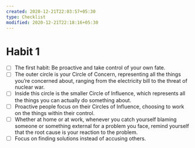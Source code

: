 ```yaml
---
created: 2020-12-21T22:03:57+05:30
type: Checklist
modified: 2020-12-21T22:18:16+05:30
---
```


# Habit 1

- [ ] The first habit: Be proactive and take control of your own fate.
- [ ] The outer circle is your Circle of Concern, representing all the things you’re concerned about, ranging from the electricity bill to the threat of nuclear war.
- [ ] Inside this circle is the smaller Circle of Influence, which represents all the things you can actually do something about.
- [ ] Proactive people focus on their Circles of Influence, choosing to work on the things within their control.
- [ ] Whether at home or at work, whenever you catch yourself blaming someone or something external for a problem you face, remind yourself that the root cause is your reaction to the problem.
- [ ] Focus on finding solutions instead of accusing others. 
